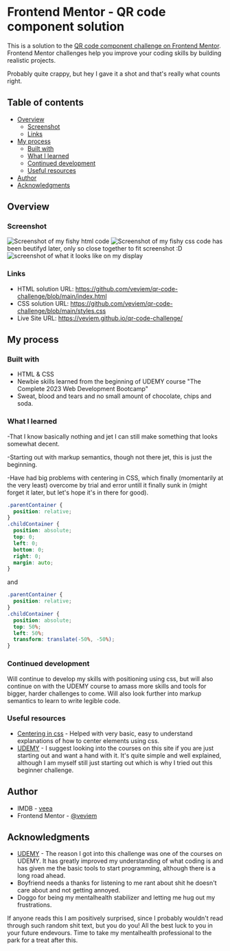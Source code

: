 # Frontend Mentor - QR code component solution

This is a solution to the [QR code component challenge on Frontend Mentor](https://www.frontendmentor.io/challenges/qr-code-component-iux_sIO_H). Frontend Mentor challenges help you improve your coding skills by building realistic projects. 

Probably quite crappy, but hey I gave it a shot and that's really what counts right. 

## Table of contents

- [Overview](#overview)
  - [Screenshot](#screenshot)
  - [Links](#links)
- [My process](#my-process)
  - [Built with](#built-with)
  - [What I learned](#what-i-learned)
  - [Continued development](#continued-development)
  - [Useful resources](#useful-resources)
- [Author](#author)
- [Acknowledgments](#acknowledgments)

## Overview

### Screenshot

![Screenshot of my fishy html code](/images/htmlcode.png)
![Screenshot of my fishy css code](/images/csscode.png) has been beutifyd later, only so close together to fit screenshot :D
![screenshot of what it looks like on my display](/images/display.png)

### Links

- HTML solution URL: https://github.com/veviem/qr-code-challenge/blob/main/index.html
- CSS solution URL: https://github.com/veviem/qr-code-challenge/blob/main/styles.css
- Live Site URL: https://veviem.github.io/qr-code-challenge/

## My process

### Built with

- HTML & CSS
- Newbie skills learned from the beginning of UDEMY course "The Complete 2023 Web Development Bootcamp" 
- Sweat, blood and tears and no small amount of chocolate, chips and soda.

### What I learned

-That I know basically nothing and jet I can still make something that looks somewhat decent.

-Starting out with markup semantics, though not there jet, this is just the beginning.

-Have had big problems with centering in CSS, which finally (momentarily at the very least) overcome by trial and error untill it finally sunk in (might forget it later, but let's hope it's in there for good). 

```css
.parentContainer {
  position: relative;
}
.childContainer {
  position: absolute;
  top: 0;
  left: 0;
  bottom: 0;
  right: 0;
  margin: auto;
}
```
and

```css
.parentContainer {
  position: relative;
}
.childContainer {
  position: absolute;
  top: 50%;
  left: 50%;
  transform: translate(-50%, -50%);
}
```

### Continued development

Will continue to develop my skills with positioning using css, but will also continue on with the UDEMY course to amass more skills and tools for bigger, harder challenges to come. Will also look further into markup semantics to learn to write legible code.

### Useful resources

- [Centering in css](https://www.freecodecamp.org/news/how-to-center-a-div-with-css-10-different-ways/) - Helped with very basic, easy to understand explanations of how to center elements using css.
- [UDEMY](https://www.udemy.com/) - I suggest looking into the courses on this site if you are just starting out and want a hand with it. It's quite simple and well explained, although I am myself still just starting out which is why I tried out this beginner challenge.

## Author

- IMDB - [veea](https://www.imdb.com/name/nm7082408/?ref_=nv_sr_srsg_0m)
- Frontend Mentor - [@veviem](https://www.frontendmentor.io/profile/yourusername)

## Acknowledgments

- [UDEMY](https://www.udemy.com/) - The reason I got into this challenge was one of the courses on UDEMY. It has greatly improved my understanding of what coding is and has given me the basic tools to start programming, although there is a long road ahead.
- Boyfriend needs a thanks for listening to me rant about shit he doesn't care about and not getting annoyed.
- Doggo for being my mentalhealth stabilizer and letting me hug out my frustrations. 

If anyone reads this I am positively surprised, since I probably wouldn't read through such random shit text, but you do you! All the best luck to you in your future endevours. Time to take my mentalhealth professional to the park for a treat after this. 
